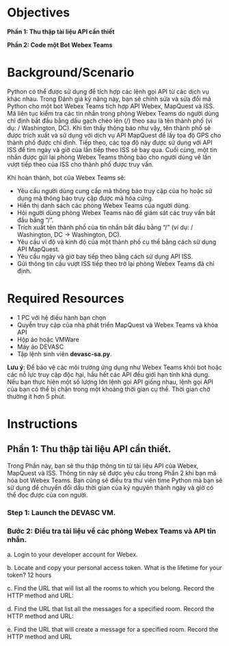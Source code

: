 # Objectives
  **Phần 1: Thu thập tài liệu API cần thiết**
  
  **Phần 2: Code một Bot Webex Teams**
  
# Background/Scenario
Python có thể được sử dụng để tích hợp các lệnh gọi API từ các dịch vụ khác nhau. Trong Đánh giá kỹ năng này, bạn sẽ chỉnh sửa và sửa đổi mã Python cho một bot Webex Teams tích hợp API Webex, MapQuest và ISS. Mã liên tục kiểm tra các tin nhắn trong phòng Webex Teams do người dùng chỉ định bắt đầu bằng dấu gạch chéo lên (/) theo sau là tên thành phố (ví dụ: / Washington, DC). Khi tìm thấy thông báo như vậy, tên thành phố sẽ được trích xuất và sử dụng với dịch vụ API MapQuest để lấy tọa độ GPS cho thành phố được chỉ định. Tiếp theo, các tọa độ này được sử dụng với API ISS để tìm ngày và giờ của lần tiếp theo ISS sẽ bay qua. Cuối cùng, một tin nhắn được gửi lại phòng Webex Teams thông báo cho người dùng về lần vượt tiếp theo của ISS cho thành phố được truy vấn.

Khi hoàn thành, bot của Webex Teams sẽ:
* Yêu cầu người dùng cung cấp mã thông báo truy cập của họ hoặc sử dụng mã thông báo truy cập được mã hóa cứng.
* Hiển thị danh sách các phòng Webex Teams của người dùng.
* Hỏi người dùng phòng Webex Teams nào để giám sát các truy vấn bắt đầu bằng “/”.
* Trích xuất tên thành phố của tin nhắn bắt đầu bằng “/” (ví dụ: / Washington, DC -> Washington, DC).
* Yêu cầu vĩ độ và kinh độ của một thành phố cụ thể bằng cách sử dụng API MapQuest.
* Yêu cầu ngày và giờ bay tiếp theo bằng cách sử dụng API ISS.
* Gửi thông tin cầu vượt ISS tiếp theo trở lại phòng Webex Teams đã chỉ định.

# Required Resources
* 1 PC với hệ điều hành bạn chọn
* Quyền truy cập của nhà phát triển MapQuest và Webex Teams và khóa API
* Hộp ảo hoặc VMWare
* Máy ảo DEVASC
* Tập lệnh sinh viên **devasc-sa.py**.

**Lưu ý**: Để bảo vệ các môi trường ứng dụng như Webex Teams khỏi bot hoặc các nỗ lực truy cập độc hại, hầu hết các API đều giới hạn tính khả dụng. Nếu bạn thực hiện một số lượng lớn lệnh gọi API giống nhau, lệnh gọi API của bạn có thể bị chặn trong một khoảng thời gian cụ thể. Thời gian chờ thường ít hơn 5 phút.

# Instructions
## Phần 1: Thu thập tài liệu API cần thiết.
Trong Phần này, bạn sẽ thu thập thông tin từ tài liệu API của Webex, MapQuest và ISS. Thông tin này sẽ được yêu cầu trong Phần 2 khi bạn mã hóa bot Webex Teams. Bạn cũng sẽ điều tra thư viện time Python mà bạn sẽ sử dụng để chuyển đổi dấu thời gian của kỷ nguyên thành ngày và giờ có thể đọc được của con người.
### Step 1: Launch the DEVASC VM.
### Bước 2: Điều tra tài liệu về các phòng Webex Teams và API tin nhắn.
a.	Login to your developer account for Webex. 

b.	Locate and copy your personal access token. What is the lifetime for your token? 12 hours


c.	Find the URL that will list all the rooms to which you belong. Record the HTTP method and URL:

d.	Find the URL that list all the messages for a specified room. Record the HTTP method and URL:

e.	Find the URL that will create a message for a specified room. Record the HTTP method and URL

